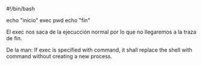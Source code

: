 #!/bin/bash

echo "inicio"
exec pwd
echo "fin"


El exec nos saca de la ejecucción normal por lo que no llegaremos a la traza de fin.

De la man:
If exec is specified with command, it shall replace the shell with command without creating a new process.
